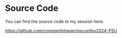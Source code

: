 ﻿# Source Code

You can find the source code to my session here:

https://github.com/constantinhager/psconfeu2024-PSU
